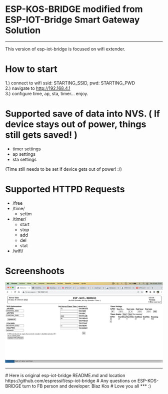 # ESP-KOS-BRIDGE modified from ESP-IOT-Bridge Smart Gateway Solution
<hr>

This version of esp-iot-bridge is focused on wifi extender.

# How to start
1.) connect to wifi ssid: STARTING_SSID, pwd: STARTING_PWD<br>
2.) navigate to http://192.168.4.1<br>
3.) configure time, ap, sta, timer... enjoy.<br>

# Supported save of data into NVS. ( If device stays out of power, things still gets saved! )
  - timer settings
  - ap settings
  - sta settings

(Time still needs to be set if device gets out of power! :/)

# Supported HTTPD Requests
  * /free
  * /time/
    - settm
  * /timer/
    - start
    - stop
    - add
    - del
    - stat
  * /wifi/

# Screenshoots
![alt text](https://github.com/m5it/esp-kos-bridge/blob/main/screenshot_version-0.1.png)

<hr>
# Here is original esp-iot-bridge README.md and location https://github.com/espressif/esp-iot-bridge
# Any questions on ESP-KOS-BRIDGE turn to FB person and developer: Blaz Kos
# Love you all *** :)

